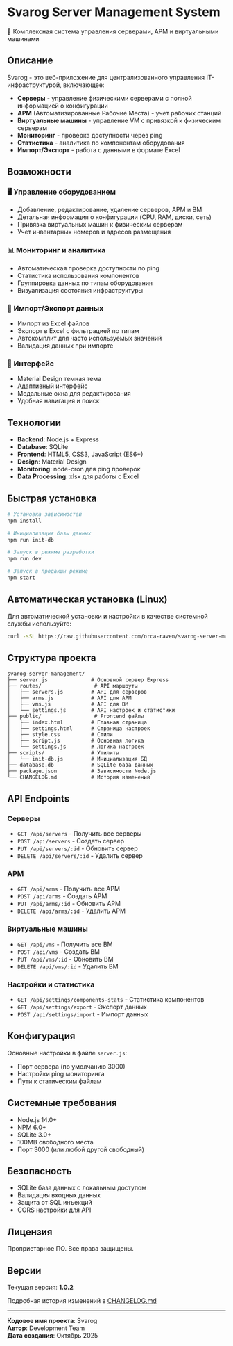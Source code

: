 # Svarog Server Management System

🔧 Комплексная система управления серверами, АРМ и виртуальными машинами

## Описание

Svarog - это веб-приложение для централизованного управления IT-инфраструктурой, включающее:

- **Серверы** - управление физическими серверами с полной информацией о конфигурации
- **АРМ** (Автоматизированные Рабочие Места) - учет рабочих станций
- **Виртуальные машины** - управление VM с привязкой к физическим серверам
- **Мониторинг** - проверка доступности через ping
- **Статистика** - аналитика по компонентам оборудования
- **Импорт/Экспорт** - работа с данными в формате Excel

## Возможности

### 🖥️ Управление оборудованием
- Добавление, редактирование, удаление серверов, АРМ и ВМ
- Детальная информация о конфигурации (CPU, RAM, диски, сеть)
- Привязка виртуальных машин к физическим серверам
- Учет инвентарных номеров и адресов размещения

### 📊 Мониторинг и аналитика
- Автоматическая проверка доступности по ping
- Статистика использования компонентов
- Группировка данных по типам оборудования
- Визуализация состояния инфраструктуры

### 🔄 Импорт/Экспорт данных
- Импорт из Excel файлов
- Экспорт в Excel с фильтрацией по типам
- Автокомплит для часто используемых значений
- Валидация данных при импорте

### 🎨 Интерфейс
- Material Design темная тема
- Адаптивный интерфейс
- Модальные окна для редактирования
- Удобная навигация и поиск

## Технологии

- **Backend**: Node.js + Express
- **Database**: SQLite
- **Frontend**: HTML5, CSS3, JavaScript (ES6+)
- **Design**: Material Design
- **Monitoring**: node-cron для ping проверок
- **Data Processing**: xlsx для работы с Excel

## Быстрая установка

```bash
# Установка зависимостей
npm install

# Инициализация базы данных
npm run init-db

# Запуск в режиме разработки
npm run dev

# Запуск в продакшн режиме
npm start
```

## Автоматическая установка (Linux)

Для автоматической установки и настройки в качестве системной службы используйте:

```bash
curl -sSL https://raw.githubusercontent.com/orca-raven/svarog-server-management/main/install.py | python3
```

## Структура проекта

```
svarog-server-management/
├── server.js              # Основной сервер Express
├── routes/                 # API маршруты
│   ├── servers.js         # API для серверов
│   ├── arms.js            # API для АРМ
│   ├── vms.js             # API для ВМ
│   └── settings.js        # API настроек и статистики
├── public/                 # Frontend файлы
│   ├── index.html         # Главная страница
│   ├── settings.html      # Страница настроек
│   ├── style.css          # Стили
│   ├── script.js          # Основная логика
│   └── settings.js        # Логика настроек
├── scripts/               # Утилиты
│   └── init-db.js         # Инициализация БД
├── database.db            # SQLite база данных
├── package.json           # Зависимости Node.js
└── CHANGELOG.md           # История изменений
```

## API Endpoints

### Серверы
- `GET /api/servers` - Получить все серверы
- `POST /api/servers` - Создать сервер
- `PUT /api/servers/:id` - Обновить сервер
- `DELETE /api/servers/:id` - Удалить сервер

### АРМ
- `GET /api/arms` - Получить все АРМ
- `POST /api/arms` - Создать АРМ
- `PUT /api/arms/:id` - Обновить АРМ
- `DELETE /api/arms/:id` - Удалить АРМ

### Виртуальные машины
- `GET /api/vms` - Получить все ВМ
- `POST /api/vms` - Создать ВМ
- `PUT /api/vms/:id` - Обновить ВМ
- `DELETE /api/vms/:id` - Удалить ВМ

### Настройки и статистика
- `GET /api/settings/components-stats` - Статистика компонентов
- `GET /api/settings/export` - Экспорт данных
- `POST /api/settings/import` - Импорт данных

## Конфигурация

Основные настройки в файле `server.js`:
- Порт сервера (по умолчанию 3000)
- Настройки ping мониторинга
- Пути к статическим файлам

## Системные требования

- Node.js 14.0+
- NPM 6.0+
- SQLite 3.0+
- 100MB свободного места
- Порт 3000 (или любой другой свободный)

## Безопасность

- SQLite база данных с локальным доступом
- Валидация входных данных
- Защита от SQL инъекций
- CORS настройки для API

## Лицензия

Проприетарное ПО. Все права защищены.

## Версии

Текущая версия: **1.0.2**

Подробная история изменений в [CHANGELOG.md](CHANGELOG.md)

---

**Кодовое имя проекта**: Svarog  
**Автор**: Development Team  
**Дата создания**: Октябрь 2025